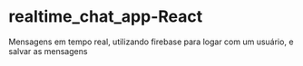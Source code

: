 # realtime_chat_app-React
Mensagens em tempo real, utilizando firebase para logar com um usuário, e salvar as mensagens
